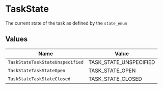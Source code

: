 # TaskState

 The current state of the task as defined by the `state_enum`



## Values

| Name                            | Value                           |
| ------------------------------- | ------------------------------- |
| `TaskStateTaskStateUnspecified` | TASK_STATE_UNSPECIFIED          |
| `TaskStateTaskStateOpen`        | TASK_STATE_OPEN                 |
| `TaskStateTaskStateClosed`      | TASK_STATE_CLOSED               |